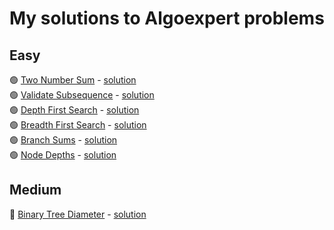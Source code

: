 # My solutions to Algoexpert problems

## Easy
🟢 [Two Number Sum](https://www.algoexpert.io/questions/two-number-sum) - [solution](https://github.com/csdiaries/algoexpert/blob/main/easy/two-number-sum.go)   
🟢 [Validate Subsequence](https://www.algoexpert.io/questions/validate-subsequence) - [solution](https://github.com/csdiaries/algoexpert/blob/main/easy/validate-subsequence.go)          
🟢 [Depth First Search](https://www.algoexpert.io/questions/depth-first-search) - [solution](https://github.com/csdiaries/algoexpert/blob/main/easy/depth-first-search.go)        
🟢 [Breadth First Search](https://www.algoexpert.io/questions/breadth-first-search) - [solution](https://github.com/csdiaries/algoexpert/blob/main/easy/breadth-first-search.go)        
🟢 [Branch Sums](https://www.algoexpert.io/questions/branch-sums) - [solution](https://github.com/csdiaries/algoexpert/blob/main/easy/branch-sums.go)      
🟢 [Node Depths](https://www.algoexpert.io/questions/node-depths) - [solution](https://github.com/csdiaries/algoexpert/blob/main/easy/node-depths.go)  

## Medium
🔵 [Binary Tree Diameter](https://www.algoexpert.io/questions/binary-tree-diameter) - [solution](https://github.com/csdiaries/algoexpert/blob/main/medium/binary-tree-diameter.go)      

